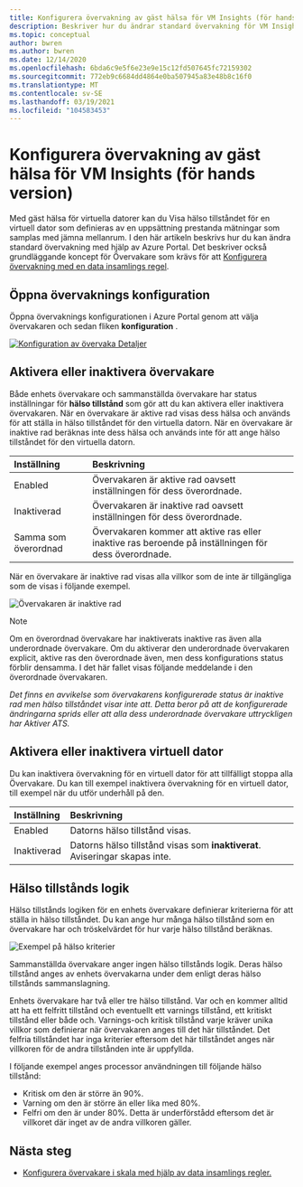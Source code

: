```yaml
---
title: Konfigurera övervakning av gäst hälsa för VM Insights (för hands version)
description: Beskriver hur du ändrar standard övervakning för VM Insights-gäst hälsa (för hands version) med hjälp av Azure Portal.
ms.topic: conceptual
author: bwren
ms.author: bwren
ms.date: 12/14/2020
ms.openlocfilehash: 6bda6c9e5f6e23e9e15c12fd507645fc72159302
ms.sourcegitcommit: 772eb9c6684dd4864e0ba507945a83e48b8c16f0
ms.translationtype: MT
ms.contentlocale: sv-SE
ms.lasthandoff: 03/19/2021
ms.locfileid: "104583453"
---
```

# <a name="configure-monitoring-in-vm-insights-guest-health-preview"></a>Konfigurera övervakning av gäst hälsa för VM Insights (för hands version)
Med gäst hälsa för virtuella datorer kan du Visa hälso tillståndet för en virtuell dator som definieras av en uppsättning prestanda mätningar som samplas med jämna mellanrum. I den här artikeln beskrivs hur du kan ändra standard övervakning med hjälp av Azure Portal. Det beskriver också grundläggande koncept för Övervakare som krävs för att [Konfigurera övervakning med en data insamlings regel](vminsights-health-configure-dcr.md).

## <a name="open-monitor-configuration"></a>Öppna övervaknings konfiguration
Öppna övervaknings konfigurationen i Azure Portal genom att välja övervakaren och sedan fliken **konfiguration** .

[![Konfiguration av övervaka Detaljer](media/vminsights-health-overview/monitor-details-configuration.png)](media/vminsights-health-overview/monitor-details-configuration.png#lightbox)

## <a name="enable-or-disable-monitors"></a>Aktivera eller inaktivera övervakare
Både enhets övervakare och sammanställda övervakare har status inställningar för **hälso tillstånd** som gör att du kan aktivera eller inaktivera övervakaren. När en övervakare är aktive rad visas dess hälsa och används för att ställa in hälso tillståndet för den virtuella datorn. När en övervakare är inaktive rad beräknas inte dess hälsa och används inte för att ange hälso tillståndet för den virtuella datorn.

| Inställning | Beskrivning |
|:---|:---|
| Enabled | Övervakaren är aktive rad oavsett inställningen för dess överordnade. |
| Inaktiverad | Övervakaren är inaktive rad oavsett inställningen för dess överordnade. |
| Samma som överordnad | Övervakaren kommer att aktive ras eller inaktive ras beroende på inställningen för dess överordnade. |

När en övervakare är inaktive rad visas alla villkor som de inte är tillgängliga som de visas i följande exempel.

![Övervakaren är inaktive rad](media/vminsights-health-configure/disabled-monitor.png)


> [!NOTE]
> Om en överordnad övervakare har inaktiverats inaktive ras även alla underordnade övervakare. Om du aktiverar den underordnade övervakaren explicit, aktive ras den överordnade även, men dess konfigurations status förblir densamma. I det här fallet visas följande meddelande i den överordnade övervakaren.
>
> *Det finns en avvikelse som övervakarens konfigurerade status är inaktive rad men hälso tillståndet visar inte att. Detta beror på att de konfigurerade ändringarna sprids eller att alla dess underordnade övervakare uttryckligen har Aktiver ATS.*

## <a name="enable-or-disable-virtual-machine"></a>Aktivera eller inaktivera virtuell dator
Du kan inaktivera övervakning för en virtuell dator för att tillfälligt stoppa alla Övervakare. Du kan till exempel inaktivera övervakning för en virtuell dator, till exempel när du utför underhåll på den.

| Inställning | Beskrivning |
|:---|:---|
| Enabled  | Datorns hälso tillstånd visas. |
| Inaktiverad | Datorns hälso tillstånd visas som **inaktiverat**. Aviseringar skapas inte. |

## <a name="health-state-logic"></a>Hälso tillstånds logik
Hälso tillstånds logiken för en enhets övervakare definierar kriterierna för att ställa in hälso tillståndet. Du kan ange hur många hälso tillstånd som en övervakare har och tröskelvärdet för hur varje hälso tillstånd beräknas.

![Exempel på hälso kriterier](media/vminsights-health-configure/sample-health-criteria.png)

Sammanställda övervakare anger ingen hälso tillstånds logik. Deras hälso tillstånd anges av enhets övervakarna under dem enligt deras hälso tillstånds sammanslagning.

Enhets övervakare har två eller tre hälso tillstånd. Var och en kommer alltid att ha ett felfritt tillstånd och eventuellt ett varnings tillstånd, ett kritiskt tillstånd eller både och. Varnings-och kritisk tillstånd varje kräver unika villkor som definierar när övervakaren anges till det här tillståndet. Det felfria tillståndet har inga kriterier eftersom det här tillståndet anges när villkoren för de andra tillstånden inte är uppfyllda.

I följande exempel anges processor användningen till följande hälso tillstånd:

- Kritisk om den är större än 90%.
- Varning om den är större än eller lika med 80%.
- Felfri om den är under 80%. Detta är underförstådd eftersom det är villkoret där inget av de andra villkoren gäller.

## <a name="next-steps"></a>Nästa steg

- [Konfigurera övervakare i skala med hjälp av data insamlings regler.](vminsights-health-configure-dcr.md)
